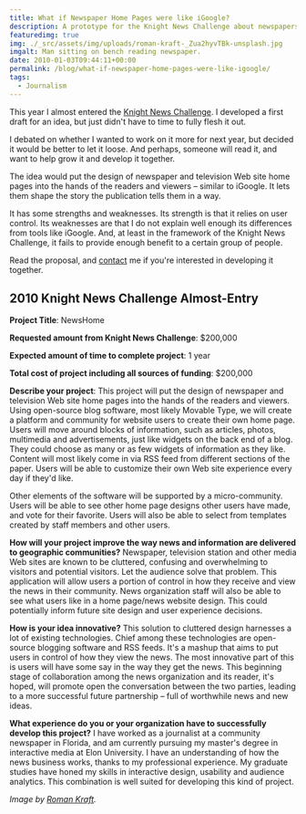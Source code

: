 ```yaml
---
title: What if Newspaper Home Pages were like iGoogle?
description: A prototype for the Knight News Challenge about newspapers and iGoogle.
featuredimg: true
img: ./_src/assets/img/uploads/roman-kraft-_Zua2hyvTBk-unsplash.jpg
imgalt: Man sitting on bench reading newspaper.
date: 2010-01-03T09:44:11+00:00
permalink: /blog/what-if-newspaper-home-pages-were-like-igoogle/
tags:
  - Journalism
---
```


This year I almost entered the [Knight News Challenge](http://www.newschallenge.org/). I developed a first draft for an idea, but just didn't have to time to fully flesh it out.

I debated on whether I wanted to work on it more for next year, but decided it would be better to let it loose. And perhaps, someone will read it, and want to help grow it and develop it together.

The idea would put the design of newspaper and television Web site home pages into the hands of the readers and viewers – similar to iGoogle. It lets them shape the story the publication tells them in a way.

It has some strengths and weaknesses. Its strength is that it relies on user control. Its weaknesses are that I do not explain well enough its differences from tools like iGoogle. And, at least in the framework of the Knight News Challenge, it fails to provide enough benefit to a certain group of people.

Read the proposal, and [contact](/about/) me if you're interested in developing it together.

## 2010 Knight News Challenge Almost-Entry

**Project Title**: NewsHome

**Requested amount from Knight News Challenge**: $200,000

**Expected amount of time to complete project**: 1 year

**Total cost of project including all sources of funding**: $200,000

**Describe your project**: This project will put the design of newspaper and television Web site home pages into the hands of the readers and viewers. Using open-source blog software, most likely Movable Type, we will create a platform and community for website users to create their own home page. Users will move around blocks of information, such as articles, photos, multimedia and advertisements, just like widgets on the back end of a blog. They could choose as many or as few widgets of information as they like. Content will most likely come in via RSS feed from different sections of the paper. Users will be able to customize their own Web site experience every day if they'd like.

Other elements of the software will be supported by a micro-community. Users will be able to see other home page designs other users have made, and vote for their favorite. Users will also be able to select from templates created by staff members and other users.

**How will your project improve the way news and information are delivered to geographic communities?** Newspaper, television station and other media Web sites are known to be cluttered, confusing and overwhelming to visitors and potential visitors. Let the audience solve that problem. This application will allow users a portion of control in how they receive and view the news in their community. News organization staff will also be able to see what users like in a home page/news website design. This could potentially inform future site design and user experience decisions.

**How is your idea innovative?** This solution to cluttered design harnesses a lot of existing technologies. Chief among these technologies are open-source blogging software and RSS feeds. It's a mashup that aims to put users in control of how they view the news. The most innovative part of this is users will have some say in the way they get the news. This beginning stage of collaboration among the news organization and its reader, it's hoped, will promote open the conversation between the two parties, leading to a more successful future partnership – full of worthwhile news and new ideas.

**What experience do you or your organization have to successfully develop this project?** I have worked as a journalist at a community newspaper in Florida, and am currently pursuing my master's degree in interactive media at Elon University. I have an understanding of how the news business works, thanks to my professional experience. My graduate studies have honed my skills in interactive design, usability and audience analytics. This combination is well suited for developing this kind of project.

_Image by [Roman Kraft](https://unsplash.com/photos/_Zua2hyvTBk)._
